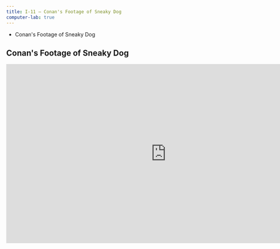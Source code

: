 ```yaml
---
title: I-11 — Conan's Footage of Sneaky Dog
computer-lab: true
---
```


- Conan's Footage of Sneaky Dog

## Conan's Footage of Sneaky Dog

<iframe width="854" height="480" src="https://www.youtube.com/embed/mFzvtRTP8_Q" frameborder="0" allowfullscreen></iframe>
